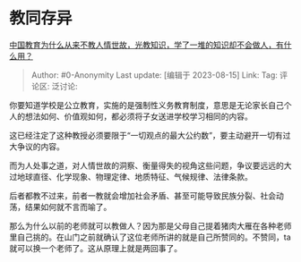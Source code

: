 # 教同存异
[中国教育为什么从来不教人情世故，光教知识，学了一堆的知识却不会做人，有什么用？](https://www.zhihu.com/question/591363402/answer/3166515772)

> Author: #0-Anonymity
> Last update: [编辑于 2023-08-15]
> Link:
> Tag:
> 评论区:
> 泛讨论:

你要知道学校是公立教育，实施的是强制性义务教育制度，意思是无论家长自己个人的想法如何、价值观如何，都必须将子女送进学校学习相同的内容。

这已经注定了这种教授必须要限于“一切观点的最大公约数”，要主动避开一切有过大争议的内容。

而为人处事之道，对人情世故的洞察、衡量得失的视角这些问题，争议要远远的大过地球直径、化学现象、物理定律、地质特征、气候规律、法律条款。

后者都教不过来，前者一教就会增加社会矛盾、甚至可能导致民族分裂、社会动荡，结果如何就不言而喻了。

那么为什么以前的老师就可以教做人？因为那是父母自己提着猪肉大雁在各种老师里自己挑的。在山门之前就确认了这位老师所讲的就是自己所赞同的。不赞同，ta就可以换一个老师了。这从原理上就是两回事了。